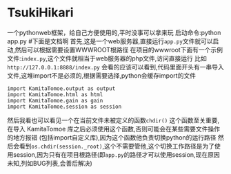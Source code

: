 # TsukiHikari
一个pythonweb框架，给自己方便使用的,平时没事可以拿来玩
启动命令:python app.py
#下面是文档啊
首先,这是一个web服务器,直接运行`app.py`文件就可以启动,然后可以根据需要设置WWWROOT根路径
在项目的wwwroot下面有一个示例文件:`index.py`,这个文件就相当于web服务器的php文件,访问直接运行
比如`http://127.0.0.1:8888/index.py`
会看的应该可以看到,代码里面开头有一串导入文件,这堆import不是必须的,根据需要选择,python会缓存import的文件
````
import KamitaTomoe.output as output
import KamitaTomoe.html as html
import KamitaTomoe.gain as gain
import KamitaTomoe.session as session
````
然后我看也可以看见一个在当前文件未被定义的函数`chdir()`
这个函数至关重要,在导入 KamitaTomoe 库之后必须使用这个函数,否则可能会在某些需要文件操作的地方报错
(包括import自定义库),因为这个函数他负责切换python的运行路径
然后会看到`os.chdir(session._root)`,这个不需要管他,这个切换工作路径是为了使用session,因为只有在项目根路径(即`app.py`的路径才可以使用session,现在原因未知,列如BUG列表,会善后解决)
